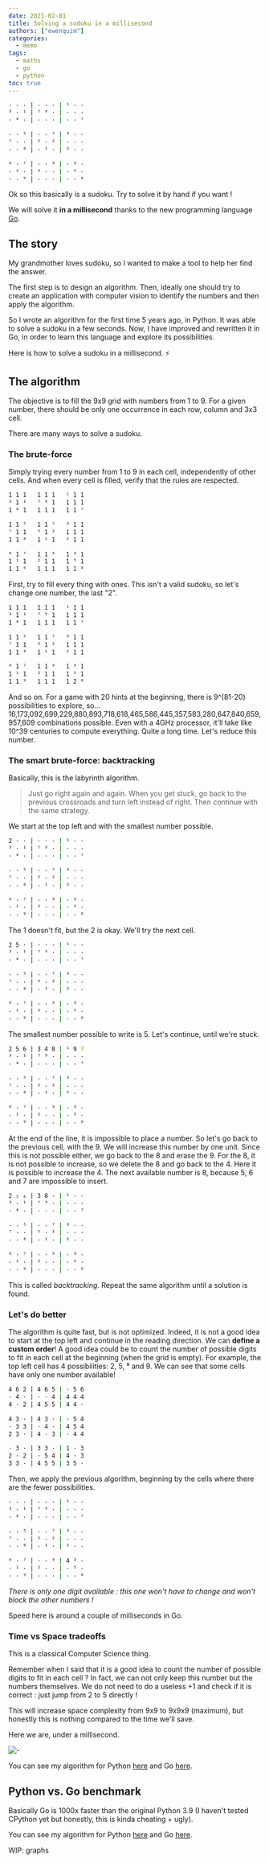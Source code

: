 ```yaml
---
date: 2021-02-01
title: Solving a sudoku in a millisecond
authors: ["ewenquim"]
categories:
  - memo
tags:
  - maths
  - go
  - python
toc: true
---
```


```bash
· · · | · · · | ¹ · ·
³ · ¹ | ⁷ ⁹ · | · · ·
· ⁴ · | · · · | · · ⁷

· · ⁵ | · · ⁷ | ³ · ·
⁷ · · | ⁵ · ² | · · ·
· · ⁸ | · ¹ · | ² · ·

⁶ · ⁷ | · · ⁹ | · ³ ·
· ¹ · | ² · · | · ⁵ ·
· · ⁹ | · · · | · · ⁸
```

Ok so this basically is a sudoku. Try to solve it by hand if you want !

We will solve it **in a millisecond** thanks to the new programming language [Go](https://golang.org/).

## The story

My grandmother loves sudoku, so I wanted to make a tool to help her find the answer.

The first step is to design an algorithm. Then, ideally one should try to create an application with computer vision to identify the numbers and then apply the algorithm.

So I wrote an algorithm for the first time 5 years ago, in Python. It was able to solve a sudoku in a few seconds. Now, I have improved and rewritten it in Go, in order to learn this language and explore its possibilities.

Here is how to solve a sudoku in a millisecond. ⚡️

## The algorithm

The objective is to fill the 9x9 grid with numbers from 1 to 9. For a given number, there should be only one occurrence in each row, column and 3x3 cell.

There are many ways to solve a sudoku.

### The brute-force

Simply trying every number from 1 to 9 in each cell, independently of other cells. And when every cell is filled, verify that the rules are respected.

```bash
1 1 1   1 1 1   ¹ 1 1
³ 1 ¹   ⁷ ⁹ 1   1 1 1
1 ⁴ 1   1 1 1   1 1 ⁷

1 1 ⁵   1 1 ⁷   ³ 1 1
⁷ 1 1   ⁵ 1 ²   1 1 1
1 1 ⁸   1 ¹ 1   ² 1 1

⁶ 1 ⁷   1 1 ⁹   1 ³ 1
1 ¹ 1   ² 1 1   1 ⁵ 1
1 1 ⁹   1 1 1   1 1 ⁸
```

First, try to fill every thing with ones. This isn't a valid sudoku, so let's change one number, the last "2".

```bash
1 1 1   1 1 1   ¹ 1 1
³ 1 ¹   ⁷ ⁹ 1   1 1 1
1 ⁴ 1   1 1 1   1 1 ⁷

1 1 ⁵   1 1 ⁷   ³ 1 1
⁷ 1 1   ⁵ 1 ²   1 1 1
1 1 ⁸   1 ¹ 1   ² 1 1

⁶ 1 ⁷   1 1 ⁹   1 ³ 1
1 ¹ 1   ² 1 1   1 ⁵ 1
1 1 ⁹   1 1 1   1 2 ⁸
```

And so on. For a game with 20 hints at the beginning, there is 9^(81-20) possibilities to explore, so... 16,173,092,699,229,880,893,718,618,465,586,445,357,583,280,647,840,659,957,609 combinations possible. Even with a 4GHz processor, it'll take like 10^39 centuries to compute everything. Quite a long time. Let's reduce this number.

### The smart brute-force: backtracking

Basically, this is the labyrinth algorithm.

> Just go right again and again. When you get stuck, go back to the previous crossroads and turn left instead of right. Then continue with the same strategy.

We start at the top left and with the smallest number possible.

```bash
2 · · | · · · | ¹ · ·
³ · ¹ | ⁷ ⁹ · | · · ·
· ⁴ · | · · · | · · ⁷

· · ⁵ | · · ⁷ | ³ · ·
⁷ · · | ⁵ · ² | · · ·
· · ⁸ | · ¹ · | ² · ·

⁶ · ⁷ | · · ⁹ | · ³ ·
· ¹ · | ² · · | · ⁵ ·
· · ⁹ | · · · | · · ⁸
```

The 1 doesn't fit, but the 2 is okay. We'll try the next cell.

```bash
2 5 · | · · · | ¹ · ·
³ · ¹ | ⁷ ⁹ · | · · ·
· ⁴ · | · · · | · · ⁷

· · ⁵ | · · ⁷ | ³ · ·
⁷ · · | ⁵ · ² | · · ·
· · ⁸ | · ¹ · | ² · ·

⁶ · ⁷ | · · ⁹ | · ³ ·
· ¹ · | ² · · | · ⁵ ·
· · ⁹ | · · · | · · ⁸
```

The smallest number possible to write is 5. Let's continue, until we're stuck.

```bash
2 5 6 | 3 4 8 | ¹ 9 ?
³ · ¹ | ⁷ ⁹ · | · · ·
· ⁴ · | · · · | · · ⁷

· · ⁵ | · · ⁷ | ³ · ·
⁷ · · | ⁵ · ² | · · ·
· · ⁸ | · ¹ · | ² · ·

⁶ · ⁷ | · · ⁹ | · ³ ·
· ¹ · | ² · · | · ⁵ ·
· · ⁹ | · · · | · · ⁸
```

At the end of the line, it is impossible to place a number. So let's go back to the previous cell, with the 9. We will increase this number by one unit. Since this is not possible either, we go back to the 8 and erase the 9. For the 8, it is not possible to increase, so we delete the 8 and go back to the 4. Here it is possible to increase the 4. The next available number is 8, because 5, 6 and 7 are impossible to insert.

```bash
2 ₅ ₆ | 3 8 · | ¹ · ·
³ · ¹ | ⁷ ⁹ · | · · ·
· ⁴ · | · · · | · · ⁷

· · ⁵ | · · ⁷ | ³ · ·
⁷ · · | ⁵ · ² | · · ·
· · ⁸ | · ¹ · | ² · ·

⁶ · ⁷ | · · ⁹ | · ³ ·
· ¹ · | ² · · | · ⁵ ·
· · ⁹ | · · · | · · ⁸
```

This is called _backtracking_. Repeat the same algorithm until a solution is found.

### Let's do better

The algorithm is quite fast, but is not optimized. Indeed, it is not a good idea to start at the top left and continue in the reading direction. We can **define a custom order**! A good idea could be to count the number of possible digits to fit in each cell at the beginning (when the grid is empty). For example, the top left cell has 4 possibilities: 2, 5, ⁸ and 9. We can see that some cells have only one number available!

```bash
4 6 2 | 4 6 5 | · 5 6
· 4 · | · · 4 | 4 4 4
4 · 2 | 4 5 5 | 4 4 ·

4 3 · | 4 3 · | · 5 4
· 3 3 | · 4 · | 4 5 4
2 3 · | 4 · 3 | · 4 4

· 3 · | 3 3 · | 1 · 3
2 · 2 | · 5 4 | 4 · 3
3 3 · | 4 5 5 | 3 5 ·
```

Then, we apply the previous algorithm, beginning by the cells where there are the fewer possibilities.

```bash
· · · | · · · | ¹ · ·
³ · ¹ | ⁷ ⁹ · | · · ·
· ⁴ · | · · · | · · ⁷

· · ⁵ | · · ⁷ | ³ · ·
⁷ · · | ⁵ · ² | · · ·
· · ⁸ | · ¹ · | ² · ·

⁶ · ⁷ | · · ⁹ | 4 ³ ·
· ¹ · | ² · · | · ⁵ ·
· · ⁹ | · · · | · · ⁸
```

_There is only one digit available : this one won't have to change and won't block the other numbers !_

Speed here is around a couple of milliseconds in Go.

### Time vs Space tradeoffs

This is a classical Computer Science thing.

Remember when I said that it is a good idea to count the number of possible digits to fit in each cell ? In fact, we can not only keep this number but the numbers themselves. We do not need to do a useless +1 and check if it is correct : just jump from 2 to 5 directly !

This will increase space complexity from 9x9 to 9x9x9 (maximum), but honestly this is nothing compared to the time we'll save.

Here we are, under a millisecond.

![-](/static/images/sudoku.png)

You can see my algorithm for Python [here](https://github.com/EwenQuim/sudoku-solver/blob/master/solver.py) and Go [here](https://github.com/EwenQuim/sudoku-solver-go/blob/master/solver.go).

## Python vs. Go benchmark

Basically Go is 1000x faster than the original Python 3.9 (I haven't tested CPython yet but honestly, this is kinda cheating + ugly).

You can see my algorithm for Python [here](https://github.com/EwenQuim/sudoku-solver/blob/master/solver.py) and Go [here](https://github.com/EwenQuim/sudoku-solver-go/blob/master/solver.go).

WIP: graphs
